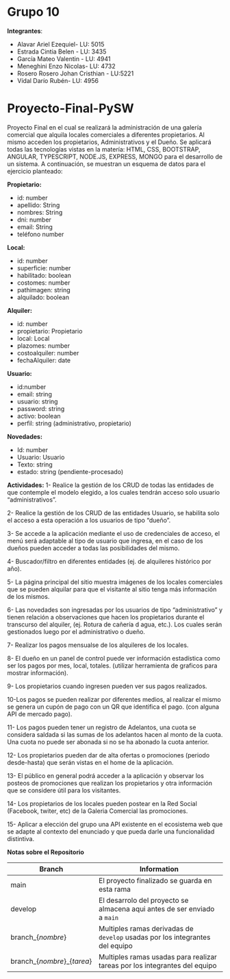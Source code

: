 # Grupo 10

**Integrantes**:
- Alavar Ariel Ezequiel- LU: 5015
- Estrada Cintia Belen - LU: 3435
- García Mateo Valentin - LU: 4941
- Meneghini Enzo Nicolas- LU: 4732
- Rosero Rosero Johan Cristhian - LU:5221
- Vídal Darío Rubén- LU: 4956

# Proyecto-Final-PySW
Proyecto Final en el cual se realizará la administración de una galería comercial que alquila locales comerciales a diferentes propietarios. Al mismo acceden los propietarios, Administrativos y el Dueño. Se aplicará todas las tecnologías vistas en la matería: HTML, CSS, BOOTSTRAP, ANGULAR, TYPESCRIPT, NODE.JS, EXPRESS, MONGO para el desarrollo de un sistema.
A continuación, se muestran un esquema de datos para el ejercicio planteado:

**Propietario:**
- id: number
- apellido: String
- nombres: String
- dni: number
- email: String
- teléfono number
  
**Local:**
- id: number
- superficie: number
- habilitado: boolean
- costomes: number
- pathimagen: string
- alquilado: boolean
  
**Alquiler:**
- id: number
- propietario: Propietario
- local: Local
- plazomes: number
- costoalquiler: number
- fechaAlquiler: date
  
**Usuario:**
- id:number
- email: string
- usuario: string
- password: string
- activo: boolean
- perfil: string (administrativo, propietario)
  
**Novedades:**
- Id: number
- Usuario: Usuario
- Texto: string
- estado: string (pendiente-procesado)

**Actividades:**
1- Realice la gestión de los CRUD de todas las entidades de que contemple el modelo elegido, a los cuales tendrán acceso solo usuario “administrativos”.

2- Realice la gestión de los CRUD de las entidades Usuario, se habilita solo el acceso a esta operación a los usuarios de tipo “dueño”.

3- Se accede a la aplicación mediante el uso de credenciales de acceso, el menú será adaptable al tipo de usuario que ingresa, en el caso de los dueños pueden acceder a todas las posibilidades del mismo.

4- Buscador/filtro en diferentes entidades (ej. de alquileres histórico por año).

5- La página principal del sitio muestra imágenes de los locales comerciales que se pueden alquilar para que el visitante al sitio tenga más información de los mismos.

6- Las novedades son ingresadas por los usuarios de tipo “administrativo” y tienen relación a observaciones que hacen los propietarios durante el transcurso del alquiler, (ej. Rotura de cañería d agua, etc.). Los cuales serán gestionados luego por el administrativo o dueño.

7- Realizar los pagos mensualse de los alquileres de los locales.

8- El dueño en un panel de control puede ver información estadística como ser los pagos por mes, local, totales. (utilizar herramienta de graficos para mostrar información).

9- Los propietarios cuando ingresen pueden ver sus pagos realizados. 

10-Los pagos se pueden realizar por diferentes medios, al realizar el mismo se genera un cupón de pago con un QR que identifica el pago. (con alguna API de mercado pago).

11- Los pagos pueden tener un registro de Adelantos, una cuota se considera saldada si las sumas de los adelantos hacen al monto de la cuota. Una cuota no puede ser abonada si no se ha abonado la cuota anterior.

12- Los propietarios pueden dar de alta ofertas o promociones (periodo desde-hasta) que serán vistas en el home de la aplicación.

13- El público en general podrá acceder a la aplicación y observar los posteos de promociones que realizan los propietarios y otra información que se considere útil para los visitantes.

14- Los propietarios de los locales pueden postear en la Red Social (Facebook, twiter, etc) de la Galeria Comercial las promociones.

15- Aplicar a elección del grupo una API existente en el ecosistema web que se adapte al contexto del enunciado y que pueda darle una funcionalidad distintiva.

**Notas sobre el Repositorio**

| Branch             | Information                                                                  |
| ------------------ | ---------------------------------------------------------------------------- |
| main               | El proyecto finalizado se guarda en esta rama                                |
| develop            | El desarrolo del proyecto se almacena aqui antes de ser enviado a `main`     |
| branch\_{_nombre_} | Multiples ramas derivadas de `develop` usadas por los integrantes del equipo |
| branch\_{_nombre_}_{_tarea_} | Multiples ramas usadas para realizar tareas por los integrantes del equipo |
